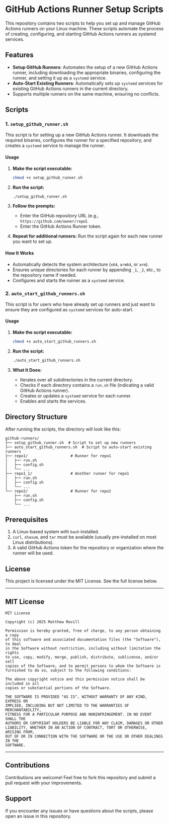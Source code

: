 # GitHub Actions Runner Setup Scripts

This repository contains two scripts to help you set up and manage GitHub Actions runners on your Linux machine. These scripts automate the process of creating, configuring, and starting GitHub Actions runners as systemd services.

## Features

- **Setup GitHub Runners**: Automates the setup of a new GitHub Actions runner, including downloading the appropriate binaries, configuring the runner, and setting it up as a `systemd` service.
- **Auto-Start Existing Runners**: Automatically sets up `systemd` services for existing GitHub Actions runners in the current directory.
- Supports multiple runners on the same machine, ensuring no conflicts.

## Scripts

### 1. `setup_github_runner.sh`

This script is for setting up a new GitHub Actions runner. It downloads the required binaries, configures the runner for a specified repository, and creates a `systemd` service to manage the runner.

#### **Usage**

1. **Make the script executable:**
   ```bash
   chmod +x setup_github_runner.sh
   ```

2. **Run the script:**
   ```bash
   ./setup_github_runner.sh
   ```

3. **Follow the prompts:**
   - Enter the GitHub repository URL (e.g., `https://github.com/owner/repo`).
   - Enter the GitHub Actions Runner token.

4. **Repeat for additional runners:**
   Run the script again for each new runner you want to set up.

#### **How It Works**

- Automatically detects the system architecture (`x64`, `arm64`, or `arm`).
- Ensures unique directories for each runner by appending `_1`, `_2`, etc., to the repository name if needed.
- Configures and starts the runner as a `systemd` service.

### 2. `auto_start_github_runners.sh`

This script is for users who have already set up runners and just want to ensure they are configured as `systemd` services for auto-start.

#### **Usage**

1. **Make the script executable:**
   ```bash
   chmod +x auto_start_github_runners.sh
   ```

2. **Run the script:**
   ```bash
   ./auto_start_github_runners.sh
   ```

3. **What It Does:**
   - Iterates over all subdirectories in the current directory.
   - Checks if each directory contains a `run.sh` file (indicating a valid GitHub Actions runner).
   - Creates or updates a `systemd` service for each runner.
   - Enables and starts the services.

## Directory Structure

After running the scripts, the directory will look like this:

```
github-runners/
├── setup_github_runner.sh  # Script to set up new runners
├── auto_start_github_runners.sh  # Script to auto-start existing runners
├── repo1/                   # Runner for repo1
│   ├── run.sh
│   ├── config.sh
│   └── ...
├── repo1_1/                 # Another runner for repo1
│   ├── run.sh
│   ├── config.sh
│   └── ...
└── repo2/                   # Runner for repo2
    ├── run.sh
    ├── config.sh
    └── ...
```

## Prerequisites

1. A Linux-based system with `bash` installed.
2. `curl`, `shasum`, and `tar` must be available (usually pre-installed on most Linux distributions).
3. A valid GitHub Actions token for the repository or organization where the runner will be used.

## License

This project is licensed under the MIT License. See the full license below.

---

## MIT License

```
MIT License

Copyright (c) 2025 Matthew Revill

Permission is hereby granted, free of charge, to any person obtaining a copy
of this software and associated documentation files (the "Software"), to deal
in the Software without restriction, including without limitation the rights
to use, copy, modify, merge, publish, distribute, sublicense, and/or sell
copies of the Software, and to permit persons to whom the Software is
furnished to do so, subject to the following conditions:

The above copyright notice and this permission notice shall be included in all
copies or substantial portions of the Software.

THE SOFTWARE IS PROVIDED "AS IS", WITHOUT WARRANTY OF ANY KIND, EXPRESS OR
IMPLIED, INCLUDING BUT NOT LIMITED TO THE WARRANTIES OF MERCHANTABILITY,
FITNESS FOR A PARTICULAR PURPOSE AND NONINFRINGEMENT. IN NO EVENT SHALL THE
AUTHORS OR COPYRIGHT HOLDERS BE LIABLE FOR ANY CLAIM, DAMAGES OR OTHER
LIABILITY, WHETHER IN AN ACTION OF CONTRACT, TORT OR OTHERWISE, ARISING FROM,
OUT OF OR IN CONNECTION WITH THE SOFTWARE OR THE USE OR OTHER DEALINGS IN THE
SOFTWARE.
```

---

## Contributions

Contributions are welcome! Feel free to fork this repository and submit a pull request with your improvements.

## Support

If you encounter any issues or have questions about the scripts, please open an issue in this repository.
